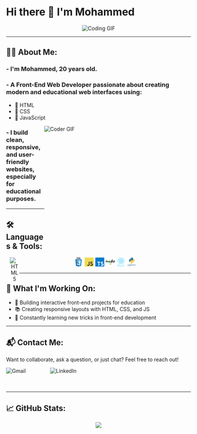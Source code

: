 # Hi there 👋 I'm Mohammed

<div align="center">
<img height="300" width="700" alt="Coding GIF" src="https://github.com/Xx-Ashutosh-xX/Xx-Ashutosh-xX/blob/master/assets/208593.gif">
</div>

---

## 👨‍💻 About Me:

### - I'm Mohammed, 20 years old.  
### - A Front-End Web Developer passionate about creating modern and educational web interfaces using:
- 🔸 HTML  
- 🔸 CSS  
- 🔸 JavaScript  

<img height="300" width="400" align="right" src="https://github.com/Xx-Ashutosh-xX/Xx-Ashutosh-xX/blob/master/assets/1936.gif" alt="Coder GIF">

### - I build clean, responsive, and user-friendly websites, especially for educational purposes.

---

## 🛠️ Languages & Tools:

<div align="center">

<img align="left" alt="HTML5" width="26px" src="https://cdn.jsdelivr.net/gh/devicons/devicon/icons/html5/html5-original.svg" style="padding-left:10px;" />
<img src="https://raw.githubusercontent.com/devicons/devicon/master/icons/css3/css3-original-wordmark.svg" alt="css3" width="25" height="25" />
<img src="https://raw.githubusercontent.com/devicons/devicon/master/icons/javascript/javascript-original.svg" alt="javascript" width="25" height="25" />
<img src="https://raw.githubusercontent.com/devicons/devicon/master/icons/typescript/typescript-original.svg" alt="typescript" width="25" height="25" />
<img src="https://raw.githubusercontent.com/devicons/devicon/master/icons/nodejs/nodejs-original-wordmark.svg" alt="nodejs" width="25" height="25" />
<img src="https://raw.githubusercontent.com/devicons/devicon/master/icons/react/react-original-wordmark.svg" alt="react" width="25" height="25" />
<img src="https://raw.githubusercontent.com/devicons/devicon/master/icons/python/python-original-wordmark.svg" alt="python" width="25" height="25" />

</div>

---

## 🚀 What I'm Working On:

- 🔧 Building interactive front-end projects for education  
- 📚 Creating responsive layouts with HTML, CSS, and JS  
- 🌱 Constantly learning new tricks in front-end development  

---

## 📬 Contact Me:

Want to collaborate, ask a question, or just chat? Feel free to reach out!

<a href="mailto:youremail@example.com">
 <img align="left" alt="Gmail" width="120" src="https://github.com/Xx-Ashutosh-xX/Xx-Ashutosh-xX/blob/master/assets/icons/gmail.png" />
</a>

<a href="https://www.linkedin.com/in/your-profile">
  <img align="left" alt="LinkedIn" width="130" src="https://github.com/Xx-Ashutosh-xX/Xx-Ashutosh-xX/blob/master/assets/icons/linkedin.png" />
</a>

<br><br><br>

---

## 📈 GitHub Stats:

<p align="center">
  <img src="https://github-readme-stats.vercel.app/api?username=your-github-username&show_icons=true&theme=radical" />
</p>
